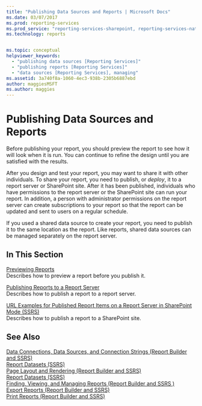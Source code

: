 ```yaml
---
title: "Publishing Data Sources and Reports | Microsoft Docs"
ms.date: 03/07/2017
ms.prod: reporting-services
ms.prod_service: "reporting-services-sharepoint, reporting-services-native"
ms.technology: reports


ms.topic: conceptual
helpviewer_keywords: 
  - "publishing data sources [Reporting Services]"
  - "publishing reports [Reporting Services]"
  - "data sources [Reporting Services], managing"
ms.assetid: 3a740f8a-1060-4ec3-938b-2305b6887ebd
author: maggiesMSFT
ms.author: maggies
---
```

# Publishing Data Sources and Reports
  Before publishing your report, you should preview the report to see how it will look when it is run. You can continue to refine the design until you are satisfied with the results.  
  
 After you design and test your report, you may want to share it with other individuals. To share your report, you need to publish, or *deploy*, it to a report server or SharePoint site. After it has been published, individuals who have permissions to the report server or the SharePoint site can run your report. In addition, a person with administrator permissions on the report server can create subscriptions to your report so that the report can be updated and sent to users on a regular schedule.  
  
 If you used a shared data source to create your report, you need to publish it to the same location as the report. Like reports, shared data sources can be managed separately on the report server.  
  
## In This Section  
 [Previewing Reports](../../reporting-services/reports/previewing-reports.md)  
 Describes how to preview a report before you publish it.  
  
 [Publishing Reports to a Report Server](../../reporting-services/reports/publishing-reports-to-a-report-server.md)  
 Describes how to publish a report to a report server.  
  
 [URL Examples for Published Report Items on a Report Server in SharePoint Mode &#40;SSRS&#41;](../../reporting-services/tools/url-examples-for-items-on-a-report-server-sharepoint-mode.md)  
 Describes how to publish a report to a SharePoint site.  
  
## See Also  
 [Data Connections, Data Sources, and Connection Strings &#40;Report Builder and SSRS&#41;](../../reporting-services/report-data/data-connections-data-sources-and-connection-strings-report-builder-and-ssrs.md)   
 [Report Datasets &#40;SSRS&#41;](../../reporting-services/report-data/report-datasets-ssrs.md)   
 [Page Layout and Rendering &#40;Report Builder and SSRS&#41;](../../reporting-services/report-design/page-layout-and-rendering-report-builder-and-ssrs.md)   
 [Report Datasets &#40;SSRS&#41;](../../reporting-services/report-data/report-datasets-ssrs.md)   
 [Finding, Viewing, and Managing Reports &#40;Report Builder and SSRS &#41;](../../reporting-services/report-builder/finding-viewing-and-managing-reports-report-builder-and-ssrs.md)   
 [Export Reports &#40;Report Builder and SSRS&#41;](../../reporting-services/report-builder/export-reports-report-builder-and-ssrs.md)   
 [Print Reports &#40;Report Builder and SSRS&#41;](../../reporting-services/report-builder/print-reports-report-builder-and-ssrs.md)  
  
  
